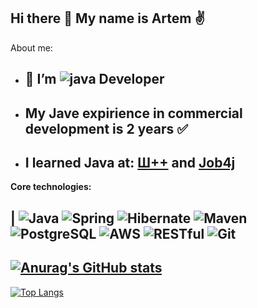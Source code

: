 ## Hi there 👋 My name is Artem :v:
About me:
- 🔭 I’m ![java](https://img.shields.io/badge/Java-ED8B00?style=for-the-badge&logo=openjdk&logoColor=white) Developer
  - 
- My Jave expirience in commercial development is 2 years :white_check_mark:
  - 
- I learned Java at: [Ш++](https://programming.org.ua/ua) and [Job4j](https://job4j.ru/)
  -
<b> Core technologies:</b>

| ![Java](https://shields.io/badge/Java-%3E%3D%208.0-orange) ![Spring](https://shields.io/badge/Spring-%3E%3D%207.0-green) ![Hibernate](https://shields.io/badge/Hibernate-%3E%3D%206.0-yellow) ![Maven](https://shields.io/badge/Maven-%3E%3D%207.0-red) ![PostgreSQL](https://shields.io/badge/PostgreSQL-%3E%3D%207.0-blue) ![AWS](https://shields.io/badge/AWS-%3E%3D%207.0-black) ![RESTful](https://shields.io/badge/RESTful-%3E%3D%208.0-gray) ![Git](https://shields.io/badge/Git-%3E%3D%208.0-purple)
-

[![Anurag's GitHub stats](https://github-readme-stats.vercel.app/api?username=ArtemPolshchak)](https://github.com/ArtemPolshchak/github-readme-stats)
-
[![Top Langs](https://github-readme-stats.vercel.app/api/top-langs/?username=ArtemPolshchak&layout=compact)](https://github.com/ArtemPolshchak/github-readme-stats)

<!--
**ArtemPolshchak/ArtemPolshchak** is a ✨ _special_ ✨ repository because its `README.md` (this file) appears on your GitHub profile.

Here are some ideas to get you started:

- 🔭 I’m currently working on ...
- 🌱 I’m currently learning ...
- 👯 I’m looking to collaborate on ...
- 🤔 I’m looking for help with ...
- 💬 Ask me about ...
- 📫 How to reach me: ...
- 😄 Pronouns: ...
- ⚡ Fun fact: ...
-->
